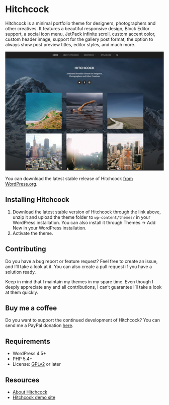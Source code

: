 # Hitchcock

Hitchcock is a minimal portfolio theme for designers, photographers and other creatives. It features a beautiful responsive design, Block Editor support, a social icon menu, JetPack infinite scroll, custom accent color, custom header image, support for the gallery post format, the option to always show post preview titles, editor styles, and much more.

![Hitchcock](https://github.com/andersnoren/hitchcock/blob/main/screenshot.png)

You can download the latest stable release of Hitchcock [from WordPress.org](https://wordpress.org/themes/hitchcock/).

## Installing Hitchcock
1. Download the latest stable version of Hitchcock through the link above, unzip it and upload the theme folder to `wp-content/themes/` in your WordPress installation. You can also install it through Themes → Add New in your WordPress installation.
2. Activate the theme.

## Contributing
Do you have a bug report or feature request? Feel free to create an issue, and I’ll take a look at it. You can also create a pull request if you have a solution ready. 

Keep in mind that I maintain my themes in my spare time. Even though I deeply appreciate any and all contributions, I can’t guarantee I’ll take a look at them quickly.

## Buy me a coffee
Do you want to support the continued development of Hitchcock? You can send me a PayPal donation [here](https://www.paypal.com/cgi-bin/webscr?cmd=_donations&business=anders%40andersnoren%2ese&lc=US&item_name=Free%20WordPress%20Themes%20from%20Anders%20Noren&currency_code=USD&bn=PP%2dDonationsBF%3abtn_donateCC_LG%2egif%3aNonHosted).

## Requirements
- WordPress 4.5+
- PHP 5.4+
- License: [GPLv2](https://www.gnu.org/licenses/gpl-2.0.html) or later

## Resources
- [About Hitchcock](https://andersnoren.se/teman/hitchcock-wordpress-theme/)
- [Hitchcock demo site](https://andersnoren.se/themes/hitchcock/)